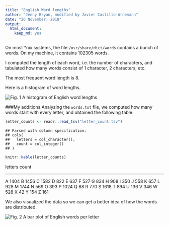 ```yaml
---
title: "English Word lengths"
author: "Jenny Bryan, modified by Javier Castillo-Arnemann"
date: "26 November, 2018"
output:
  html_document:
    keep_md: yes
---
```




On most *nix systems, the file `/usr/share/dict/words` contains a bunch of words. On my machine, it contains 102305 words.

I computed the length of each word, i.e. the number of characters, and tabulated how many words consist of 1 character, 2 characters, etc.

The most frequent word length is 8.

Here is a histogram of word lengths.

![*Fig. 1* A histogram of English word lengths](histogram.png)

###My additions
Analyzing the `words.txt` file, we computed how many words start with every letter, and obtained the following table: 


```r
letter_counts <- readr::read_tsv("letter_count.tsv")
```

```
## Parsed with column specification:
## cols(
##   letters = col_character(),
##   count = col_integer()
## )
```

```r
knitr::kable(letter_counts)
```



letters    count
--------  ------
A           1404
B           1456
C           1582
D            822
E            637
F            527
G            834
H            908
I            350
J            558
K            657
L            928
M           1744
N            569
O            393
P           1024
Q             68
R            770
S           1618
T            894
U            136
V            346
W            528
X             42
Y            154
Z            161

We also visualized the data so we can get a better idea of how the words are distributed.

![*Fig. 2* A bar plot of English words per letter](letter_count.png)
